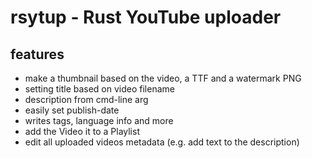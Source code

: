 # rsytup - Rust YouTube uploader

## features

- make a thumbnail based on the video, a TTF and a watermark PNG
- setting title based on video filename
- description from cmd-line arg
- easily set publish-date
- writes tags, language info and more
- add the Video it to a Playlist
- edit all uploaded videos metadata (e.g. add text to the description)
